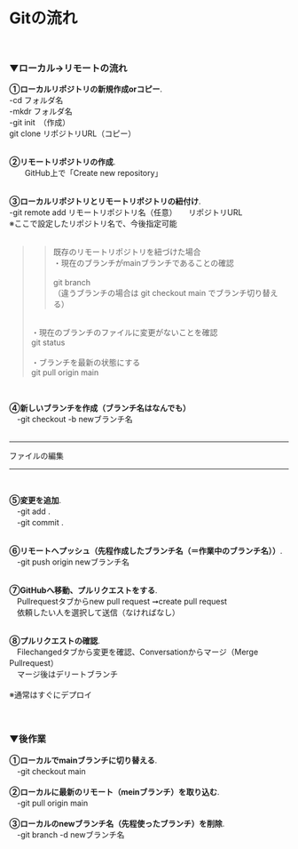 # Gitの流れ<br>
<br>

### ▼ローカル→リモートの流れ

**①ローカルリポジトリの新規作成orコピー**. <br>
-cd フォルダ名<br>
-mkdr フォルダ名<br>
-git init　（作成）<br>
git clone リポジトリURL（コピー）<br>
<br>

**②リモートリポジトリの作成**. <br>
　　GitHub上で「Create new repository」<br>
<br>

**③ローカルリポジトリとリモートリポジトリの紐付け**. <br>
-git remote add リモートリポジトリ名（任意）　　リポジトリURL<br>
※ここで設定したリポジトリ名で、今後指定可能<br>
<br>
>>既存のリモートリポジトリを紐づけた場合<br>
>・現在のブランチがmainブランチであることの確認<br>   
> git branch   <br>
>（違うブランチの場合は git checkout main でブランチ切り替える）   <br>
><br>
>・現在のブランチのファイルに変更がないことを確認    <br>
> git status   <br>
><br>
>・ブランチを最新の状態にする    <br>
> git pull origin main   <br>
<br>

**④新しいブランチを作成（ブランチ名はなんでも）**   <br>
　-git checkout -b newブランチ名   <br>
<br>

---

ファイルの編集

---

<br>

**⑤変更を追加**. <br> 
　-git add .   <br> 
　-git commit .   <br>
<br>

**⑥リモートへプッシュ（先程作成したブランチ名（＝作業中のブランチ名））**. <br>
　-git push origin newブランチ名   <br>
<br>

**⑦GitHubへ移動、プルリクエストをする**. <br>
　Pullrequestタブからnew pull request ➞create pull request <br> 
　依頼したい人を選択して送信（なければなし）  <br>
<br>

**⑧プルリクエストの確認**. <br>
　Filechangedタブから変更を確認、Conversationからマージ（Merge Pullrequest）    <br>
　マージ後はデリートブランチ    <br>
<br>
※通常はすぐにデプロイ   <br>
<br>
<br>

### ▼後作業

**①ローカルでmainブランチに切り替える**. <br> 
　-git checkout main <br>
<br>
**②ローカルに最新のリモート（meinブランチ）を取り込む**. <br>
　-git pull origin main   <br>
<br>
**③ローカルのnewブランチ名（先程使ったブランチ）を削除**. <br>
　-git branch -d newブランチ名   <br>
